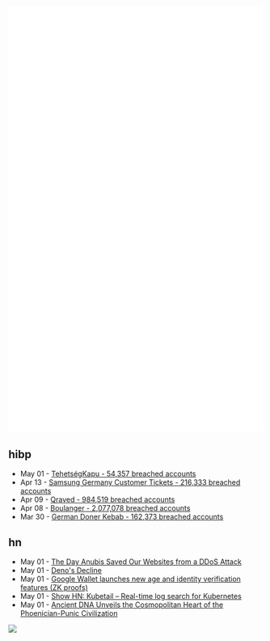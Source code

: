 ![Metrics](https://raw.githubusercontent.com/phixion/phixion/master/metrics.svg)

## hibp

<!--
for https://github.com/phixion/phixion/blob/main/.github/workflows/feeds.yml
-->
<!--START_SECTION:haveibeenpwnd-->
- May 01 - [TehetségKapu - 54,357 breached accounts](https://haveibeenpwned.com/PwnedWebsites#TehetsegKapu)
- Apr 13 - [Samsung Germany Customer Tickets - 216,333 breached accounts](https://haveibeenpwned.com/PwnedWebsites#SamsungGermany)
- Apr 09 - [Qraved - 984,519 breached accounts](https://haveibeenpwned.com/PwnedWebsites#Qraved)
- Apr 08 - [Boulanger - 2,077,078 breached accounts](https://haveibeenpwned.com/PwnedWebsites#Boulanger)
- Mar 30 - [German Doner Kebab - 162,373 breached accounts](https://haveibeenpwned.com/PwnedWebsites#GermanDonerKebab)
<!--END_SECTION:haveibeenpwnd-->

## hn

<!--
for https://github.com/phixion/phixion/blob/main/.github/workflows/feeds.yml
-->
<!--START_SECTION:hn-->
- May 01 - [The Day Anubis Saved Our Websites from a DDoS Attack](https://fabulous.systems/posts/2025/05/anubis-saved-our-websites-from-a-ddos-attack/)
- May 01 - [Deno's Decline](https://dbushell.com/2025/04/28/denos-decline/)
- May 01 - [Google Wallet launches new age and identity verification features (ZK proofs)](https://blog.google/products/google-pay/google-wallet-age-identity-verifications/)
- May 01 - [Show HN: Kubetail – Real-time log search for Kubernetes](https://github.com/kubetail-org/kubetail)
- May 01 - [Ancient DNA Unveils the Cosmopolitan Heart of the Phoenician-Punic Civilization](https://allthathistory.com/archaeology-discoveries/phoenician-punic-civilization/2622/)
<!--END_SECTION:hn-->

<!--
for https://yhype.me
-->
![](https://hit.yhype.me/github/profile?user_id=13013670)
